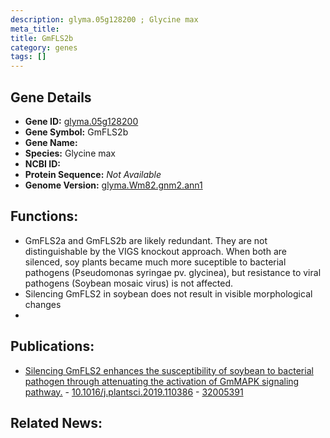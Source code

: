 ```yaml
---
description: glyma.05g128200 ; Glycine max
meta_title:
title: GmFLS2b
category: genes
tags: []
---
```


## Gene Details
- **Gene ID:**	[glyma.05g128200](https://www.maizegdb.org/gene_center/gene/glyma.05g128200)
- **Gene Symbol:** GmFLS2b
- **Gene Name:** 
- **Species:** Glycine max
- **NCBI ID:** [  ]()
- **Protein Sequence:** *Not Available*
- **Genome Version:** [glyma.Wm82.gnm2.ann1]()

## Functions:
   - GmFLS2a and GmFLS2b are likely redundant. They are not distinguishable by the VIGS knockout approach. When both are silenced, soy plants became much more suceptible to bacterial pathogens (Pseudomonas syringae pv. glycinea), but resistance to viral pathogens (Soybean mosaic virus) is not affected.
   - Silencing GmFLS2 in soybean does not result in visible morphological changes
   - 

## Publications:
   - [Silencing GmFLS2 enhances the susceptibility of soybean to bacterial pathogen through attenuating the activation of GmMAPK signaling pathway.]( https://www.sciencedirect.com/science/article/pii/S0168945219315596?via%3Dihub ) - [10.1016/j.plantsci.2019.110386]( https://www.sciencedirect.com/science/article/pii/S0168945219315596?via%3Dihub ) - [32005391](https://pubmed.ncbi.nlm.nih.gov/32005391/)

## Related News:

